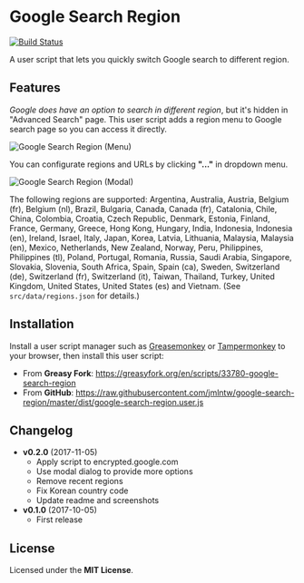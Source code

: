 # Google Search Region

[![Build Status](https://travis-ci.org/jmlntw/google-search-region.svg?branch=master)](https://travis-ci.org/jmlntw/google-search-region)

A user script that lets you quickly switch Google search to different region.

## Features

_Google does have an option to search in different region_, but it's hidden in "Advanced Search" page. This user script adds a region menu to Google search page so you can access it directly.

![Google Search Region (Menu)](https://raw.githubusercontent.com/jmlntw/google-search-region/master/screenshot-menu.png)

You can configurate regions and URLs by clicking **"..."** in dropdown menu.

![Google Search Region (Modal)](https://raw.githubusercontent.com/jmlntw/google-search-region/master/screenshot-modal.png)

The following regions are supported:
Argentina, Australia, Austria, Belgium (fr), Belgium (nl), Brazil, Bulgaria, Canada, Canada (fr), Catalonia, Chile, China, Colombia, Croatia, Czech Republic, Denmark, Estonia, Finland, France, Germany, Greece, Hong Kong, Hungary, India, Indonesia, Indonesia (en), Ireland, Israel, Italy, Japan, Korea, Latvia, Lithuania, Malaysia, Malaysia (en), Mexico, Netherlands, New Zealand, Norway, Peru, Philippines, Philippines (tl), Poland, Portugal, Romania, Russia, Saudi Arabia, Singapore, Slovakia, Slovenia, South Africa, Spain, Spain (ca), Sweden, Switzerland (de), Switzerland (fr), Switzerland (it), Taiwan, Thailand, Turkey, United Kingdom, United States, United States (es) and Vietnam.
(See `src/data/regions.json` for details.)

## Installation

Install a user script manager such as [Greasemonkey](http://www.greasespot.net/) or [Tampermonkey](https://tampermonkey.net/) to your browser, then install this user script:

* From **Greasy Fork**: <https://greasyfork.org/en/scripts/33780-google-search-region>
* From **GitHub**: <https://raw.githubusercontent.com/jmlntw/google-search-region/master/dist/google-search-region.user.js>

## Changelog

* **v0.2.0** (2017-11-05)
  * Apply script to encrypted.google.com
  * Use modal dialog to provide more options
  * Remove recent regions
  * Fix Korean country code
  * Update readme and screenshots
* **v0.1.0** (2017-10-05)
  * First release

## License

Licensed under the **MIT License**.
